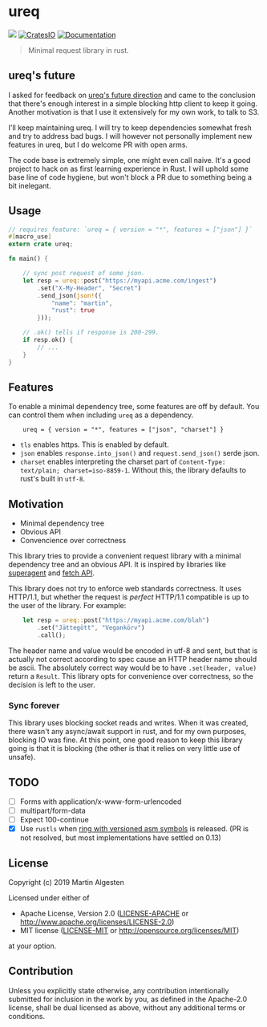 # ureq

![](https://github.com/algesten/ureq/workflows/CI/badge.svg)
[![CratesIO](https://img.shields.io/crates/v/ureq.svg)](https://crates.io/crates/ureq)
[![Documentation](https://docs.rs/ureq/badge.svg)](https://docs.rs/ureq)

> Minimal request library in rust.

## ureq's future

I asked for feedback on [ureq's future
direction](https://www.reddit.com/r/rust/comments/eu6qg8/future_of_ureq_http_client_library/)
and came to the conclusion that there's enough interest in a simple
blocking http client to keep it going. Another motivation is that I
use it extensively for my own work, to talk to S3.

I'll keep maintaining ureq. I will try to keep dependencies somewhat
fresh and try to address bad bugs. I will however not personally
implement new features in ureq, but I do welcome PR with open arms.

The code base is extremely simple, one might even call naive. It's a
good project to hack on as first learning experience in Rust. I will
uphold some base line of code hygiene, but won't block a PR due to
something being a bit inelegant.

## Usage

```rust
// requires feature: `ureq = { version = "*", features = ["json"] }`
#[macro_use]
extern crate ureq;

fn main() {

    // sync post request of some json.
    let resp = ureq::post("https://myapi.acme.com/ingest")
        .set("X-My-Header", "Secret")
        .send_json(json!({
            "name": "martin",
            "rust": true
        }));

    // .ok() tells if response is 200-299.
    if resp.ok() {
        // ...
    }
}
```

## Features

To enable a minimal dependency tree, some features are off by default.
You can control them when including `ureq` as a dependency.

```
    ureq = { version = "*", features = ["json", "charset"] }
```

* `tls` enables https. This is enabled by default.
* `json` enables `response.into_json()` and `request.send_json()` serde json.
* `charset` enables interpreting the charset part of
  `Content-Type: text/plain; charset=iso-8859-1`. Without this, the library
  defaults to rust's built in `utf-8`.

## Motivation

  * Minimal dependency tree
  * Obvious API
  * Convencience over correctness

This library tries to provide a convenient request library with a minimal dependency
tree and an obvious API. It is inspired by libraries like
[superagent](http://visionmedia.github.io/superagent/) and
[fetch API](https://developer.mozilla.org/en-US/docs/Web/API/Fetch_API).

This library does not try to enforce web standards correctness. It uses HTTP/1.1,
but whether the request is _perfect_ HTTP/1.1 compatible is up to the user of the
library. For example:

```rust
    let resp = ureq::post("https://myapi.acme.com/blah")
        .set("Jättegött", "Vegankörv")
        .call();
```

The header name and value would be encoded in utf-8 and sent, but that is actually not
correct according to spec cause an HTTP header name should be ascii. The absolutely
correct way would be to have `.set(header, value)` return a `Result`. This library opts
for convenience over correctness, so the decision is left to the user.

### Sync forever

This library uses blocking socket reads and writes. When it was
created, there wasn't any async/await support in rust, and for my own
purposes, blocking IO was fine. At this point, one good reason to keep
this library going is that it is blocking (the other is that it relies
on very little use of unsafe).

## TODO

- [ ] Forms with application/x-www-form-urlencoded
- [ ] multipart/form-data
- [ ] Expect 100-continue
- [x] Use `rustls` when [ring with versioned asm symbols](https://github.com/briansmith/ring/pull/619) is released. (PR is not resolved, but most implementations have settled on 0.13)

## License

Copyright (c) 2019 Martin Algesten

Licensed under either of

 * Apache License, Version 2.0
   ([LICENSE-APACHE](LICENSE-APACHE) or http://www.apache.org/licenses/LICENSE-2.0)
 * MIT license
   ([LICENSE-MIT](LICENSE-MIT) or http://opensource.org/licenses/MIT)

at your option.

## Contribution

Unless you explicitly state otherwise, any contribution intentionally submitted
for inclusion in the work by you, as defined in the Apache-2.0 license, shall be
dual licensed as above, without any additional terms or conditions.
